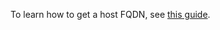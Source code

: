 To learn how to get a host FQDN, see [this guide](../../../managed-mongodb/operations/connect/index.md#fqdn).
